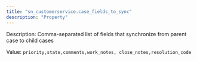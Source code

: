 ```yaml
---
title: "sn_customerservice.case_fields_to_sync"
description: "Property"
---
```


Description: Comma-separated list of fields that synchronize from parent case to child cases

Value: `priority,state,comments,work_notes, close_notes,resolution_code`